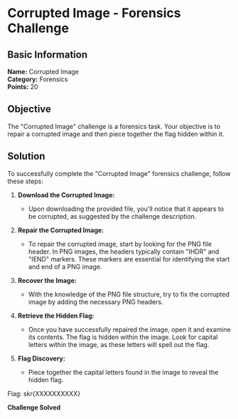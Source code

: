 # Corrupted Image - Forensics Challenge

## Basic Information
**Name:** Corrupted Image  
**Category:** Forensics  
**Points:** 20

## Objective

The "Corrupted Image" challenge is a forensics task. Your objective is to repair a corrupted image and then piece together the flag hidden within it.

## Solution

To successfully complete the "Corrupted Image" forensics challenge, follow these steps:

1. **Download the Corrupted Image:**
   - Upon downloading the provided file, you'll notice that it appears to be corrupted, as suggested by the challenge description.

2. **Repair the Corrupted Image:**
   - To repair the corrupted image, start by looking for the PNG file header. In PNG images, the headers typically contain "IHDR" and "IEND" markers. These markers are essential for identifying the start and end of a PNG image.

3. **Recover the Image:**
   - With the knowledge of the PNG file structure, try to fix the corrupted image by adding the necessary PNG headers.

4. **Retrieve the Hidden Flag:**
   - Once you have successfully repaired the image, open it and examine its contents. The flag is hidden within the image. Look for capital letters within the image, as these letters will spell out the flag.

5. **Flag Discovery:**
   - Piece together the capital letters found in the image to reveal the hidden flag.

Flag: skr{XXXXXXXXXX}

**Challenge Solved**  
